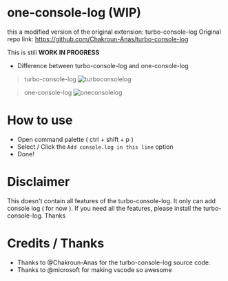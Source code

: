 # one-console-log (WIP)

this a modified version of the original extension: turbo-console-log
Original repo link: https://github.com/Chakroun-Anas/turbo-console-log

This is still **WORK IN PROGRESS**

* Difference between turbo-console-log and one-console-log
> turbo-console-log
![turboconsolelog](https://github.com/p32929/one-console-log/assets/6418354/68a03c55-489c-4efa-a37c-10f60f54e4c5)

> one-console-log
![oneconsolelog](https://github.com/p32929/one-console-log/assets/6418354/721a94dc-13fc-4f73-bf79-2c8809e3b60d)

# How to use
* Open command palette ( ctrl + shift + p )
* Select / Click the `Add console.log in this line` option
* Done!

# Disclaimer
This doesn't contain all features of the turbo-console-log. It only can add console log ( for now ). If you need all the features, please install the turbo-console-log. Thanks

# Credits / Thanks
* Thanks to @Chakroun-Anas for the turbo-console-log source code.
* Thanks to @microsoft for making vscode so awesome
